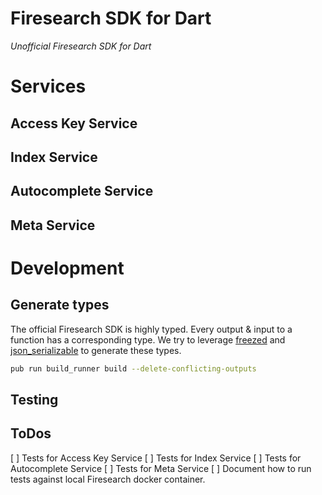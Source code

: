 # Firesearch SDK for Dart

_Unofficial Firesearch SDK for Dart_

# Services

## Access Key Service

## Index Service

## Autocomplete Service

## Meta Service

# Development

## Generate types
The official Firesearch SDK is highly typed. Every output & input to a function
has a corresponding type. We try to leverage [freezed](https://github.com/rrousselGit/freezed)
and [json_serializable](https://github.com/google/json_serializable.dart) to generate
these types.

```bash
pub run build_runner build --delete-conflicting-outputs
```

## Testing


## ToDos
[ ] Tests for Access Key Service
[ ] Tests for Index Service
[ ] Tests for Autocomplete Service
[ ] Tests for Meta Service
[ ] Document how to run tests against local Firesearch docker container.
